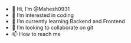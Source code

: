 - 👋 Hi, I’m @Mahesh0931
- 👀 I’m interested in coding
- 🌱 I’m currently learning Backend and Frontend
- 💞️ I’m looking to collaborate on git
- 📫 How to reach me 

<!---
Mahesh0931/Mahesh0931 is a ✨ special ✨ repository because its `README.md` (this file) appears on your GitHub profile.
You can click the Preview link to take a look at your changes.
--->
